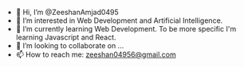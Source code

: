 - 👋 Hi, I’m @ZeeshanAmjad0495
- 👀 I’m interested in Web Development and Artificial Intelligence.
- 🌱 I’m currently learning Web Development. To be more specific I'm learning Javascript and React.
- 💞️ I’m looking to collaborate on ...
- 📫 How to reach me: zeeshan04956@gmail.com 

<!---
ZeeshanAmjad0495/ZeeshanAmjad0495 is a ✨ special ✨ repository because its `README.md` (this file) appears on your GitHub profile.
You can click the Preview link to take a look at your changes.
--->
